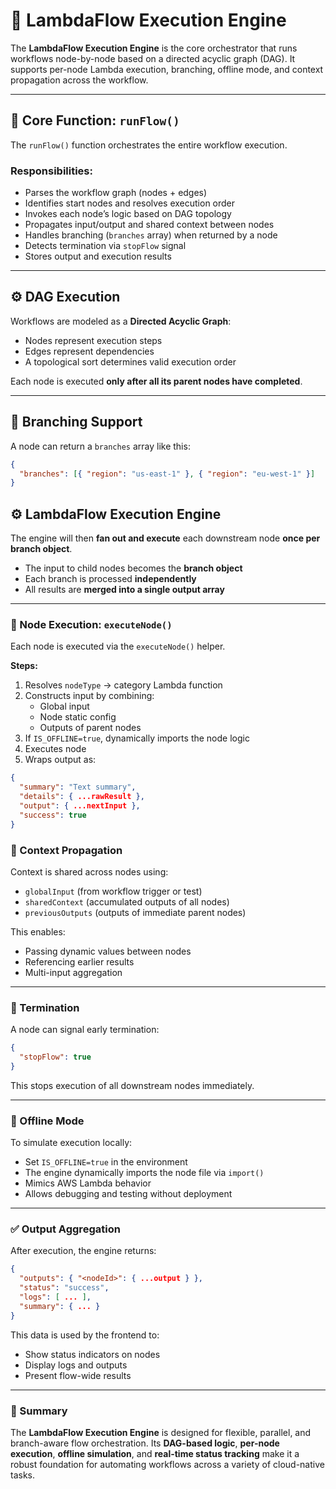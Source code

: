 # 🧠 LambdaFlow Execution Engine

The **LambdaFlow Execution Engine** is the core orchestrator that runs workflows node-by-node based on a directed acyclic graph (DAG). It supports per-node Lambda execution, branching, offline mode, and context propagation across the workflow.

---

## 🔄 Core Function: `runFlow()`

The `runFlow()` function orchestrates the entire workflow execution.

### Responsibilities:

- Parses the workflow graph (nodes + edges)
- Identifies start nodes and resolves execution order
- Invokes each node’s logic based on DAG topology
- Propagates input/output and shared context between nodes
- Handles branching (`branches` array) when returned by a node
- Detects termination via `stopFlow` signal
- Stores output and execution results

---

## ⚙️ DAG Execution

Workflows are modeled as a **Directed Acyclic Graph**:

- Nodes represent execution steps
- Edges represent dependencies
- A topological sort determines valid execution order

Each node is executed **only after all its parent nodes have completed**.

---

## 🔁 Branching Support

A node can return a `branches` array like this:

```json
{
  "branches": [{ "region": "us-east-1" }, { "region": "eu-west-1" }]
}
```

## ⚙️ LambdaFlow Execution Engine

The engine will then **fan out and execute** each downstream node **once per branch object**.

- The input to child nodes becomes the **branch object**
- Each branch is processed **independently**
- All results are **merged into a single output array**

---

### 🧩 Node Execution: `executeNode()`

Each node is executed via the `executeNode()` helper.

**Steps:**

1. Resolves `nodeType` → category Lambda function
2. Constructs input by combining:
   - Global input
   - Node static config
   - Outputs of parent nodes
3. If `IS_OFFLINE=true`, dynamically imports the node logic
4. Executes node
5. Wraps output as:

```json
{
  "summary": "Text summary",
  "details": { ...rawResult },
  "output": { ...nextInput },
  "success": true
}
```

### 🧠 Context Propagation

Context is shared across nodes using:

- `globalInput` (from workflow trigger or test)
- `sharedContext` (accumulated outputs of all nodes)
- `previousOutputs` (outputs of immediate parent nodes)

This enables:

- Passing dynamic values between nodes
- Referencing earlier results
- Multi-input aggregation

---

### 🛑 Termination

A node can signal early termination:

```json
{
  "stopFlow": true
}
```

This stops execution of all downstream nodes immediately.

---

### 🧪 Offline Mode

To simulate execution locally:

- Set `IS_OFFLINE=true` in the environment
- The engine dynamically imports the node file via `import()`
- Mimics AWS Lambda behavior
- Allows debugging and testing without deployment

---

### ✅ Output Aggregation

After execution, the engine returns:

```json
{
  "outputs": { "<nodeId>": { ...output } },
  "status": "success",
  "logs": [ ... ],
  "summary": { ... }
}
```

This data is used by the frontend to:

- Show status indicators on nodes
- Display logs and outputs
- Present flow-wide results

---

### 📌 Summary

The **LambdaFlow Execution Engine** is designed for flexible, parallel, and branch-aware flow orchestration. Its **DAG-based logic**, **per-node execution**, **offline simulation**, and **real-time status tracking** make it a robust foundation for automating workflows across a variety of cloud-native tasks.
